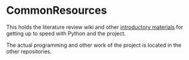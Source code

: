 CommonResources
===============

This holds the literature review wiki and other [introductory materials](https://github.com/PainNarrativesLab/CommonResources/wiki) for getting up to speed with Python and the project.

The actual programming and other work of the project is located in the other repositories.
